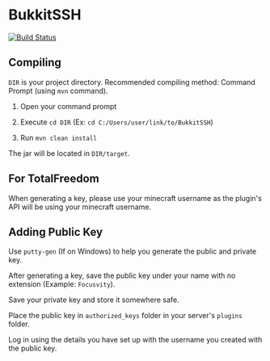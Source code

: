 BukkitSSH
===========
[![Build Status](https://travis-ci.org/Focusvity/BukkitSSH.svg?branch=tf)](https://travis-ci.org/Focusvity/BukkitSSH)

## Compiling
`DIR` is your project directory. Recommended compiling method: Command Prompt (using `mvn` command).

1. Open your command prompt

2. Execute `cd DIR` (Ex: `cd C:/Users/user/link/to/BukkitSSH`)

3. Run `mvn clean install`

The jar will be located in `DIR/target`.

## For TotalFreedom
When generating a key, please use your minecraft username as the plugin's API will be using your minecraft username.

## Adding Public Key
Use `putty-gen` (If on Windows) to help you generate the public and private key.

After generating a key, save the public key under your name with no extension (Example: `Focusvity`).

Save your private key and store it somewhere safe.

Place the public key in `authorized_keys` folder in your server's `plugins` folder.

Log in using the details you have set up with the username you created with the public key.